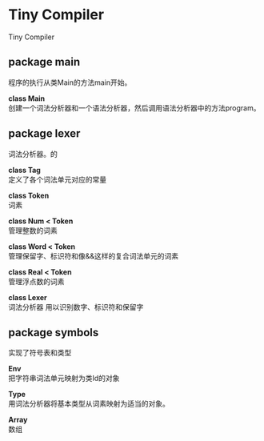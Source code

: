 Tiny Compiler
============

Tiny Compiler

package main
------------
程序的执行从类Main的方法main开始。  
  
**class Main**  
创建一个词法分析器和一个语法分析器，然后调用语法分析器中的方法program。  
  
package lexer  
------------
词法分析器。的  
  
**class Tag**  
定义了各个词法单元对应的常量   
  
**class Token**  
词素  
  
**class Num < Token**  
管理整数的词素  
  
**class Word < Token**  
管理保留字、标识符和像&&这样的复合词法单元的词素  
  
**class Real < Token**  
管理浮点数的词素  
  
**class Lexer**  
词法分析器
用以识别数字、标识符和保留字  
  
package symbols  
---------------
实现了符号表和类型  
  
**Env**  
把字符串词法单元映射为类Id的对象
  
**Type**  
用词法分析器将基本类型从词素映射为适当的对象。  
  
**Array**  
数组  
  
